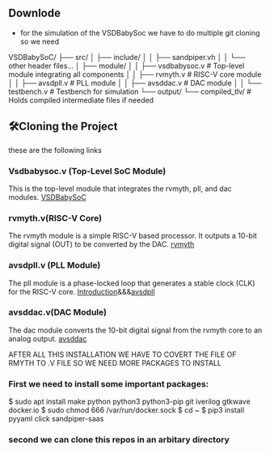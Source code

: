 

## Downlode

- for the simulation of the VSDBabySoc we have  to do multiple git cloning so we need 



VSDBabySoC/
├── src/
│   ├── include/
│   │   ├── sandpiper.vh
│   │   └── other header files...
│   ├── module/
│   │   ├── vsdbabysoc.v      # Top-level module integrating all components
│   │   ├── rvmyth.v          # RISC-V core module
│   │   ├── avsdpll.v         # PLL module
│   │   ├── avsddac.v         # DAC module
│   │   └── testbench.v       # Testbench for simulation
└── output/
└── compiled_tlv/         # Holds compiled intermediate files if needed


## 🛠️Cloning the Project
these are the following links 
### Vsdbabysoc.v (Top-Level SoC Module)
This is the top-level module that integrates the rvmyth, pll, and dac modules.
[VSDBabySoC](https://github.com/manili/VSDBabySoC.git)

### rvmyth.v(RISC-V Core)
The rvmyth module is a simple RISC-V based processor. It outputs a 10-bit digital signal (OUT) to be converted by the DAC.
[rvmyth](https://github.com/kunalg123/rvmyth/)

### avsdpll.v (PLL Module)
The pll module is a phase-locked loop that generates a stable clock (CLK) for the RISC-V core.
[Introduction](https://github.com/ireneann713/PLL.git)&&&[avsdpll](https://github.com/lakshmi-sathi/avsdpll_1v8.git)

### avsddac.v(DAC Module)
The dac module converts the 10-bit digital signal from the rvmyth core to an analog output.
[avsddac](https://github.com/vsdip/rvmyth_avsddac_interface.git)


AFTER ALL THIS INSTALLATION WE HAVE TO COVERT THE FILE OF RMYTH TO .V FILE SO WE NEED MORE PACKAGES TO INSTALL 


### First we need to install some important packages:

$ sudo apt install make python python3 python3-pip git iverilog gtkwave docker.io
$ sudo chmod 666 /var/run/docker.sock
$ cd ~
$ pip3 install pyyaml click sandpiper-saas

### second we can clone this repos in an arbitary directory
















